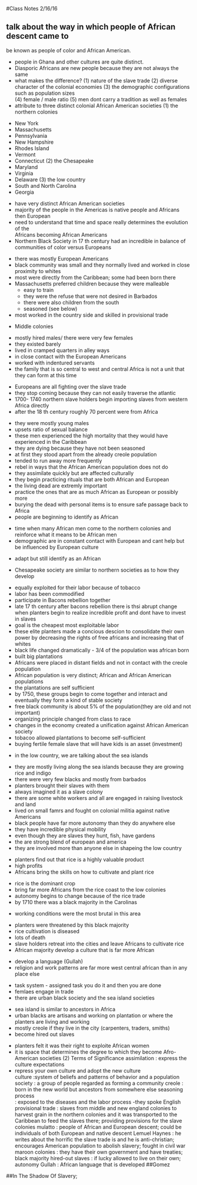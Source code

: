 #Class Notes 2/16/16 

## talk about the way in which people of African descent came to 
be known as people of color and African American. 
* people in Ghana and other cultures are quite distinct. 
* Diasporic Africans are new people because they are not always the same 
* what makes the difference? 
(1) nature of the slave trade 
(2) diverse character of the colonial economies
(3) the demographic configurations such as population sizes  
(4) female / male ratio 
(5) men dont carry a tradition as well as females 
* attribute to three distinct colonial African American societies
(1) the northern colonies 
- New York 
- Massachusetts 
- Pennsylvania 
- New Hampshire 
- Rhodes Island 
- Vermont 
- Connecticut 
(2) the Chesapeake 
- Maryland 
- Virginia 
- Delaware 
(3) the low country
- South and North Carolina
- Georgia 

* have very distinct African American societies 
* majority of the people in the Americas is native people and Africans then
European 
* need to understand that time and space really determines the evolution of the  
Africans becoming African Americans 
* Northern Black Society in 17 th century had an incredible in balance of 
communities of color versus Europeans
- there was mostly European Americans 
- black community was small and they normally lived and worked in close
  proximity to whites 
- most were directly from the Caribbean; some had been born there 
- Massachusetts preferred children because they were malleable 
	* easy to train 
	* they were the refuse that were not desired in Barbados 
	* there were also children from the south 
	* seasoned (see below)
- most worked in the country side and skilled in provisional trade 
* Middle colonies	
- mostly hired males/ there were very few females
- they existed barely
- lived in cramped quarters in alley ways 
- in close contact with the European Americans 
- worked with indentured servants 
- the family that is so central to west and central Africa is not a unit
  that they can form at this time
* Europeans are all fighting over the slave trade 
* they stop coming because they can not easily traverse the atlantic 
* 1700- 1740 northern slave holders begin importing slaves from western Africa
directly 
* after the 18 th century roughly 70 percent were from Africa 
- they were mostly young males 
- upsets ratio of sexual balance 
- these men experienced the high mortality that they would have experienced
in the Caribbean
- they are dying because they have not been seasoned 
- at first they stood apart from the already creole population
- tended to run away more frequently 
- rebel in ways that the African American population does not do
- they assimilate quickly but are affected culturally 
- they begin practicing rituals that are both African and European
- the living dead are extremly important 
- practice the ones that are as much African as European or possibly
  more 
- burying the dead with personal items is to ensure safe passage back
  to Africa 
- people are beginning to identify as African 
* time when many African men come to the northern colonies and reinforce what it 
means to be African men 
* demographic are in constant contact with European and cant help but be influenced 
by European culture 
- adapt but still identify as an African
* Chesapeake society are similar to northern societies as to how they develop 
- equally exploited for their labor because of tobacco 
- labor has been commodified 
- participate in Bacons rebellion together 
- late 17 th century after bacons rebellion there is thsi abrupt change when planters
	  begin to realize incredible profit and dont have to invest in slaves 
- goal is the cheapest most exploitable labor 
- these elite planters made a concious descion to consolidate their own power by
  decreasing the rights of free africans and increasing that of whites 
- black life changed dramatically - 3/4 of the population was african born 
- built big plantations
- Africans were placed in distant fields and not in contact with the creole population
- African population is very distinct; African and African American populations 
- the plantations are self sufficient 
- by 1750, these groups begin to come together and interact and eventually they form
  a kind of stable society
- free black community is about 5% of the population(they are old and not important)
- organizing principle changed from class to race 
- changes in the economy created a unification against African American society 
- tobacoo allowed plantations to become self-sufficient
- buying fertile female slave that will have kids is an asset (investment)
* in the low country, we are talking about the sea islands 
- they are  mostly living along the sea islands because they are growing rice and indigo
- there were very few blacks and mostly from barbados 
- planters brought their slaves with them 
- always imagined it as a slave colony
- there are some white workers and all are engaged in raising livestock and land
- lived on small famrs and fought on colonial militia against native Americans 
- black people have far more autonomy than they do anywhere else
- they have incredible physical mobility
- even though they are slaves they hunt, fish, have gardens
- the are strong blend of european and america 
- they are involved more than anyone else in shapeing the low country 
* planters find out that rice is a highly valuable product 
* high profits 
* Africans bring the skills on how to cultivate and plant rice 
- rice is the dominant crop 
- bring far more Africans from the rice coast to the low colonies 
- autonomy begins to change because of the rice trade 
- by 1710 there was a black majority in the Carolinas 
* working conditions were the most brutal in this area 
- planters were threatened by this black majority
- rice cultivation is diseased 
- lots of death 
- slave holders retreat into the cities and leave Africans to cultivate rice
- African majority develop a culture that is far more African
* develop a language (Gullah)
* religion and work patterns are far more west central african than in any 
  place else 
- task system - assigned task you do it and then you are done 
- femlaes engage in trade 
- there are urban black society and the sea island societies
* sea island is similar to ancestors in Africa 
* urban blacks are artisans and working on plantation or where the 
  planters are living and working 
* mostly creole if they live in the city (carpenters, traders, smiths)
* become hired out slaves 
- planters felt it was their right to exploite African women 
- it is space that determines the degree to which they become Afro-American societies
(2) Terms of Significance 
assimilation 
: express the culture expectations 
- repress your own culture and adopt the new culture 	 
culture 
:system of beliefs and patterns of behavior and a population
society
: a group of people regarded as forming a community 
creole 
: born in the new world but ancestors from somewhere else 
seasoning process		
: exposed to the diseases and the labor process
	-they spoke English 
provisional trade 
: slaves from middle and new england colonies to harvest grain 
in the northern colonies and it was transported to the Caribbean to 
feed the slaves there; providing provisions for the slave colonies 
mulatto 
: people of African and European descent; could be individuals of both European and native descent
Lemuel Haynes
: he writes about the horrific the slave trade is and he is anti-christian; encourages American population to abolish slavery; fought in civil war
maroon colonies 
: they have their own government and have treaties; black majority
hired-out slaves 
: if lucky allowed to live on their own; autonomy
Gullah 
: African language that is developed 
##Gomez 

##In The Shadow Of Slavery;






